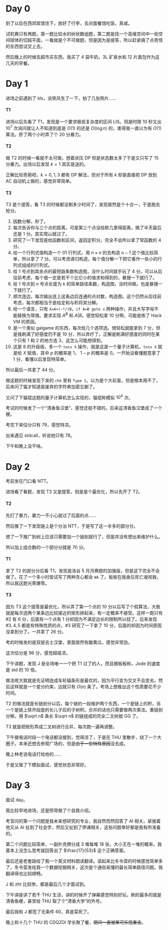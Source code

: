 # Day 0

到了以后在西郊宾馆住下，放好了行李，去对面餐馆吃饭，真咸。

试机赛只有两题，第一题比较水的树状数组题，第二题是找一个高维空间中一些空间球体的切超平面，一看就是个不可做题，但是因为是提答，所以赶紧搞了点奇怪的东西尝试交上去。

然后晚上的时候去超市买东西，我买了 $4$ 袋牛奶，$3\mathrm{L}$ 矿泉水和 $12$ 片面包作为这几天的早餐。

# Day 1

进场之前遇到了 kls，谈笑风生了一下，拍了几张照片……

#### T1

进场以后先看了 T1，发现是一个要求极低复杂度的区间 LIS。但是时限 $10$ 秒又出 $10^7$ 次询问就让人不知道到底是 $O(1)$ 的还是 $O(\log n)$ 的，害得我一直以为有 $O(1)$ 算法。肝了两个小时弄了个 $20$ 分暴力。

#### T2

做 T2 的时候一看就不太可做，想着状压 DP 但是状态数太多了于是又只写了 $15$ 分暴力。出场以后发现 $k=1$ 其实是送的。

正解比较奇葩吧，$k=0,1,3$ 都有 DP 解法，但对于所有 $k$ 却是直接把 DP 放到 AC 自动机上做的，感觉非常简单。

#### T3

T3 是个提答，看 T3 的时候都没剩多少时间了，发现居然是个十合一，于是跑去抢分。

1. 因数分解，秒了。
2. 每次告诉你与三个点的距离，可是第三个点没给欧几里得距离，搞了半天最后还是 $1$ 分。其实爬山就过了。
3. 研究了一下发现是给函数和区间，返回定积分。完全不会所以拿了常函数的 $4$ 分。
4. 给一个行列式值构造一个 $01$ 行列式，用 $n\times n$ 的去构造 $n-1$ 这个值比较简单，所以拿了 $7$ 分。可以考虑递归构造，每个值分解一下把它看作一些小的行列式组成的行列式。
5. 给 $1$ 号点到其余点的最短路条数构造图，没什么时间就手玩了 $4$ 分。可以从后往前考虑，每个值一定是若干个比它小的值求和得到的，暴搜一下就行了。
6. 给 $1$ 号点到 $n$ 号点长度为 $k$ 的简单路径条数，构造图，没时间做。也是暴搜一下就行了。
7. 顺次连边，每次输出连上这条边后连通的点对数，构造图。这个仍然从后往前考虑，每次都相当于是给定和与积将其分解。
8. 给一个语言，只有 `X=A+(-*/)B`，`if A=B goto x` 两种操作，并且大写字母不能替换为常值。要求实现 $A^B$ 和 $A | B$。感觉轻松拿 $10$ 分啊，可能是练了 Hack VM 的原因。
9. 是一个类似 galgame 的东西，每次给几个选项选。很轻松就能拿到 $7$ 分，但是我刷满了好感度仍不是 $10$ 分，所以弃疗了。正解是刷满好感度的同时在某个只有 $1$ 和 $2$ 的地方选 $3$，这怎么可能想得到。
10. 这是 $8$ 的升级版，多一个 `toss X` 操作，就是这是一个量子计算机，`toss X` 就是给 $X$ 赋值，其中 $p$ 的概率是 $1$， $1-p$ 的概率是 $0$。一开始没看懂题意拿了 $1$ 分，看懂以后发现特简单。

所以最后一共拿了 $44$ 分。

做这题的时候发现下发的 `chk` 里有 `Type 1`，以为是个大彩蛋，但是根本用不了。后来问了猫才知道是废弃的字符串加密忘删了。

又问了下猫琨这题的量子计算机怎么实现的，猫琨称模拟 $10^4$ 次。



考试的时候发了一个“清香鱼汉堡”，感觉还挺不错的。后来这清香鱼汉堡成了一个梗。

考完下来估分只有 $79$，感觉特凉。

出来遇见 stdcall，听说他只有 $78$。

下午和晚上没干啥。

# Day 2

考前坐在门口看 NTT。

进场看了看题，发现 T3 又是提答，但是是个最优化，所以先开了 T2。

#### T2

先打了暴力，暴力一不小心就过了后面的点……

然后推了一下发现链上是个分治 NTT，于是写了这一半多的部分分。

想了一下推广到树上应该只需要加一个链剖就行了，但是并没有想出来维护什么。

所以加上组合数的一个部分分就是 $70$ 分。

#### T1

拿了 T2 的部分分后看 T1，发现是洛谷 $5$ 月月赛题的加强版，但是这下完全不会做了。花了一个多小时尝试写了两种贪心都全 `WA` 了。板板在我身后死亡凝视我，所以我这题光荣爆零。

#### T3

因为 T3 这个提答是最优化，所以弄了第一个点的 $10$ 分以后写了个假算法，大致就是每次选两个某条边比较接近的矩形拼起来，有一定概率不接受。这样一跑只有 $\#2$ 有 $6$ 分，后面有一个点有 $1$ 分却因为不满足边长的限制所以挂了。后来发现 $\#3,4,5$ 都是有特殊性质的点，$\#3$ 研究了一下拿了 $10$ 分，后面的却因为时间原因没拿到分了。一共拿了 $26$ 分。



考的时候发的是双层吉士汉堡，里面居然有酸黄瓜，感觉非常劲。

这次估分是 $96$ 分，感觉超级凉。

下午讲题，发现 J 是全场唯一一个把 T1 过了的人，而且据板板称，Jode 的速度是 std 的 $10$ 倍。

做法呢大致就是先证明连成车轮辐条形是最优的，因为平行变为交叉不会变劣。然后这样就是一个差分约束，边就只有 $O(n)$ 条了。考场上想推出这个性质要花不少时间。

T2 的做法就是长链剖分以后，每个链的一段维护两个东西，一个是链上的积，另一个是链上除开段底的长儿子后的子树积。合并的话也只需要做两次乘法。重链剖分嘛，用 $\sqrt n$ 条长 $\sqrt n$ 的链组成的完全二叉树就 GG 了。

T3 就是把矩形弄成二叉树进行合并，每次跑一遍再调整。

下午接电话时段一个电话都没接到，觉得凉了，于是在 THU 里散步，绕了一个大圈子。本来还想去参观广场的，但是<del>由于一些特殊原因</del>没去成。

晚上林老说电话打给他的……

于是又做了下模拟面试，感觉状态非常好。

# Day 3

面试 day。

我比较早地进场，还是照常做了个自我介绍。

考官问的第一个问题是我未来想研究的专业，我自然而然回答了 AI 相关。紧接着他又从 AI 扯到了社会学，然后又扯到了停课相关，这些问题幸好都是我有所准备的。

第二个问题比较简单，一副扑克牌分成 $3$ 堆每堆 $18$ 张，大小王在一堆的概率。我基本上没怎么思考就回答出了 $\frac{17}{53}$ 这个正确答案。

最后还是老套路给了我一个英文材料朗读翻译。读起来比冬令营的时候感觉简单多了，冬令营发给我一个数据挖掘相关，这次是个通俗易懂的最长简单路径问题。我翻译得也比较顺畅。

J 和 zht 比较惨，都是最后几个才面试到。

下午讲座讲了若干 THU 生活，讲的时候开了弹幕感觉特别好玩，刷的最多的就是清香鱼梗，甚至给 THU 取了个“清香大学”的外号。

最后我和 J 都签了无条件 $60$，真是菜死了。

晚上和十几个 THU 的 CDQZOI 学长聚了餐，<del>期间一直被某可乐瓶重击</del>。

